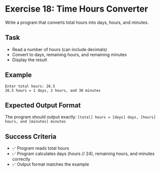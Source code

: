 # Exercise 18: Time Hours Converter

Write a program that converts total hours into days, hours, and minutes.

## Task
- Read a number of hours (can include decimals)
- Convert to days, remaining hours, and remaining minutes
- Display the result

## Example
```
Enter total hours: 26.5
26.5 hours = 1 days, 2 hours, and 30 minutes
```

## Expected Output Format
The program should output exactly: `[total] hours = [days] days, [hours] hours, and [minutes] minutes`

## Success Criteria
- ✅ Program reads total hours
- ✅ Program calculates days (hours // 24), remaining hours, and minutes correctly
- ✅ Output format matches the example